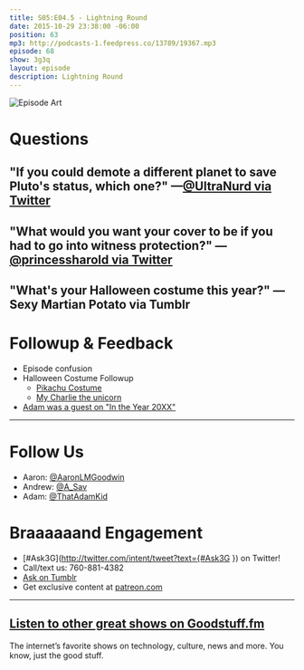 ```yaml
---
title: S05:E04.5 - Lightning Round
date: 2015-10-29 23:38:00 -06:00
position: 63
mp3: http://podcasts-1.feedpress.co/13789/19367.mp3
episode: 68
show: 3g3q
layout: episode
description: Lightning Round
---
```


![Episode Art][1]

# Questions

## "If you could demote a different planet to save Pluto's status, which one?" —[@UltraNurd via Twitter][2]

## "What would you want your cover to be if you had to go into witness protection?" —[@princessharold via Twitter][3]

## "What's your Halloween costume this year?" —Sexy Martian Potato via Tumblr

# Followup & Feedback

* Episode confusion
* Halloween Costume Followup
    * [Pikachu Costume][4]
    * [My Charlie the unicorn][5]
* [Adam was a guest on "In the Year 20XX"][6]

***

# Follow Us
* Aaron: [@AaronLMGoodwin](http://twitter.com/aaronlmgoodwin)
* Andrew: [@A_Sav](http://twitter.com/a_sav)
* Adam: [@ThatAdamKid](http://twitter.com/thatadamkid)

# Braaaaaand Engagement
* [#Ask3G](http://twitter.com/intent/tweet?text={#Ask3G }) on Twitter!
* Call/text us: 760-881-4382
* [Ask on Tumblr](http://3g3q.co/ask)
* Get exclusive content at [patreon.com](http://www.patreon.com/3g3q)

***

## [Listen to other great shows on Goodstuff.fm](http://goodstuff.fm/)
The internet’s favorite shows on technology, culture, news and more. You know, just the good stuff.

[1]: http://l.gdwn.co/1kp1T.gif
[2]: http://twitter.com/UltraNurd/status/654423534895149056
[3]: http://twitter.com/princessharold/status/659468482837241856
[4]: http://imgur.com/gallery/FpLI7h
[5]: http://l.gdwn.co/1k1QF
[6]: http://intheyear20xx.podbean.com/e/e010-in-the-year-20xx/
[7]: http://twitter.com/aaronlmgoodwin
[8]: http://twitter.com/a_sav
[9]: http://twitter.com/thatadamkid
[10]: http://goodstuff.fm/3g3q/
